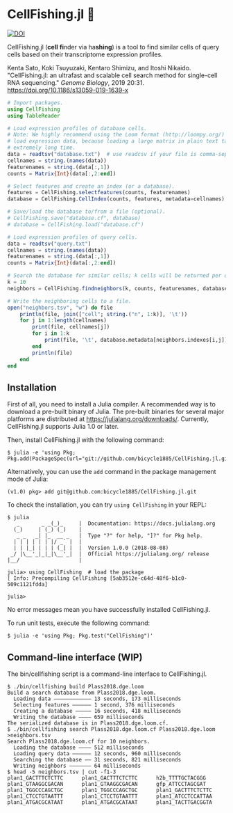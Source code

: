 # CellFishing.jl 🎣

[![DOI](https://zenodo.org/badge/138121738.svg)](https://zenodo.org/badge/latestdoi/138121738)

CellFishing.jl (**cell** **fi**nder via ha**shing**) is a tool to find similar
cells of query cells based on their transcriptome expression profiles.

Kenta Sato, Koki Tsuyuzaki, Kentaro Shimizu, and Itoshi Nikaido. "CellFishing.jl: an ultrafast and scalable cell search method for single-cell RNA sequencing." *Genome Biology*, 2019 20:31. https://doi.org/10.1186/s13059-019-1639-x

```julia
# Import packages.
using CellFishing
using TableReader

# Load expression profiles of database cells.
# Note: We highly recommend using the Loom format (http://loompy.org/) to
# load expression data, because loading a large matrix in plain text takes
# extremely long time.
data = readtsv("database.txt")  # use readcsv if your file is comma-separated
cellnames = string.(names(data))
featurenames = string.(data[:,1])
counts = Matrix{Int}(data[:,2:end])

# Select features and create an index (or a database).
features = CellFishing.selectfeatures(counts, featurenames)
database = CellFishing.CellIndex(counts, features, metadata=cellnames)

# Save/load the database to/from a file (optional).
# CellFishing.save("database.cf", database)
# database = CellFishing.load("database.cf")

# Load expression profiles of query cells.
data = readtsv("query.txt")
cellnames = string.(names(data))
featurenames = string.(data[:,1])
counts = Matrix{Int}(data[:,2:end])

# Search the database for similar cells; k cells will be returned per query.
k = 10
neighbors = CellFishing.findneighbors(k, counts, featurenames, database)

# Write the neighboring cells to a file.
open("neighbors.tsv", "w") do file
    println(file, join(["cell"; string.("n", 1:k)], '\t'))
    for j in 1:length(cellnames)
        print(file, cellnames[j])
        for i in 1:k
            print(file, '\t', database.metadata[neighbors.indexes[i,j]])
        end
        println(file)
    end
end
```

## Installation

First of all, you need to install a Julia compiler.  A recommended way is to
download a pre-built binary of Julia. The pre-built binaries for several major
platforms are distributed at <https://julialang.org/downloads/>.  Currently,
CellFishing.jl supports Julia 1.0 or later.

Then, install CellFishing.jl with the following command:

    $ julia -e 'using Pkg; Pkg.add(PackageSpec(url="git://github.com/bicycle1885/CellFishing.jl.git"))'

Alternatively, you can use the `add` command in the package management mode of Julia:

    (v1.0) pkg> add git@github.com:bicycle1885/CellFishing.jl.git

To check the installation, you can try `using CellFishing` in your REPL:

    $ julia
       _       _ _(_)_     |  Documentation: https://docs.julialang.org
      (_)     | (_) (_)    |
       _ _   _| |_  __ _   |  Type "?" for help, "]?" for Pkg help.
      | | | | | | |/ _` |  |
      | | |_| | | | (_| |  |  Version 1.0.0 (2018-08-08)
     _/ |\__'_|_|_|\__'_|  |  Official https://julialang.org/ release
    |__/                   |

    julia> using CellFishing  # load the package
    [ Info: Precompiling CellFishing [5ab3512e-c64d-48f6-b1c0-509c1121fdda]

    julia>


No error messages mean you have successfully installed CellFishing.jl.

To run unit tests, execute the following command:

    $ julia -e 'using Pkg; Pkg.test("CellFishing")'


## Command-line interface (WIP)

The bin/cellfishing script is a command-line interface to CellFishing.jl.

    $ ./bin/cellfishing build Plass2018.dge.loom
    Build a search database from Plass2018.dge.loom.
      Loading data ―――――――――――― 13 seconds, 173 milliseconds
      Selecting features ―――――― 1 second, 376 milliseconds
      Creating a database ――――― 16 seconds, 418 milliseconds
      Writing the database ―――― 659 milliseconds
    The serialized database is in Plass2018.dge.loom.cf.
    $ ./bin/cellfishing search Plass2018.dge.loom.cf Plass2018.dge.loom >neighbors.tsv
    Search Plass2018.dge.loom.cf for 10 neighbors.
      Loading the database ―――― 512 milliseconds
      Loading query data ―――――― 12 seconds, 960 milliseconds
      Searching the database ―― 31 seconds, 821 milliseconds
      Writing neighbors ――――――― 64 milliseconds
    $ head -5 neighbors.tsv | cut -f1-3
    plan1_GACTTTCTCTTC      plan1_GACTTTCTCTTC      h2b_TTTTGCTACGGG
    plan1_GTAAGGCGACAN      plan1_GTAAGGCGACAN      gfp_ATTCCTAGCGAT
    plan1_TGGCCCAGCTGC      plan1_TGGCCCAGCTGC      plan1_GACTTTCTCTTC
    plan1_CTCCTGTAATTT      plan1_CTCCTGTAATTT      plan1_ATCCTCCATTAA
    plan1_ATGACGCATAAT      plan1_ATGACGCATAAT      plan1_TACTTGACGGTA
